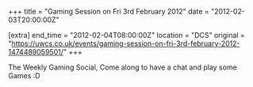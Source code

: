 +++
title = "Gaming Session on Fri 3rd February 2012"
date = "2012-02-03T20:00:00Z"

[extra]
end_time = "2012-02-04T08:00:00Z"
location = "DCS"
original = "https://uwcs.co.uk/events/gaming-session-on-fri-3rd-february-2012-1474489059501/"
+++

The Weekly Gaming Social, Come along to have a chat and play some Games :D

